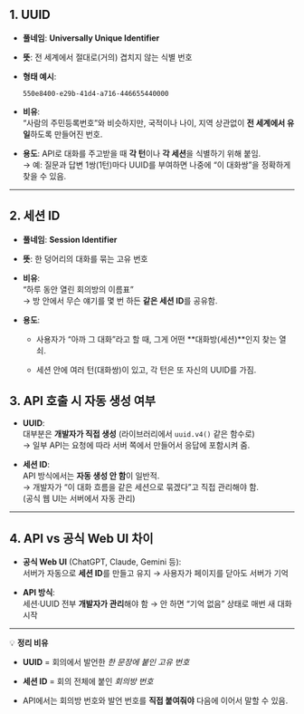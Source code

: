 ## **1. UUID**

- **풀네임**: **Universally Unique Identifier**
    
- **뜻**: 전 세계에서 절대로(거의) 겹치지 않는 식별 번호
    
- **형태 예시**:
    
    `550e8400-e29b-41d4-a716-446655440000`
    
- **비유**:  
    “사람의 주민등록번호”와 비슷하지만, 국적이나 나이, 지역 상관없이 **전 세계에서 유일**하도록 만들어진 번호.
    
- **용도**: API로 대화를 주고받을 때 **각 턴**이나 **각 세션**을 식별하기 위해 붙임.  
    → 예: 질문과 답변 1쌍(1턴)마다 UUID를 부여하면 나중에 “이 대화쌍”을 정확하게 찾을 수 있음.
    

---

## **2. 세션 ID**

- **풀네임**: **Session Identifier**
    
- **뜻**: 한 덩어리의 대화를 묶는 고유 번호
    
- **비유**:  
    “하루 동안 열린 회의방의 이름표”  
    → 방 안에서 무슨 얘기를 몇 번 하든 **같은 세션 ID**를 공유함.
    
- **용도**:
    
    - 사용자가 “아까 그 대화”라고 할 때, 그게 어떤 **대화방(세션)**인지 찾는 열쇠.
        
    - 세션 안에 여러 턴(대화쌍)이 있고, 각 턴은 또 자신의 UUID를 가짐.

## **3. API 호출 시 자동 생성 여부**

- **UUID**:  
    대부분은 **개발자가 직접 생성** (라이브러리에서 `uuid.v4()` 같은 함수로)  
    → 일부 API는 요청에 따라 서버 쪽에서 만들어서 응답에 포함시켜 줌.
    
- **세션 ID**:  
    API 방식에서는 **자동 생성 안 함**이 일반적.  
    → 개발자가 “이 대화 흐름을 같은 세션으로 묶겠다”고 직접 관리해야 함.  
    (공식 웹 UI는 서버에서 자동 관리)
    

---

## **4. API vs 공식 Web UI 차이**

- **공식 Web UI** (ChatGPT, Claude, Gemini 등):  
    서버가 자동으로 **세션 ID**를 만들고 유지 → 사용자가 페이지를 닫아도 서버가 기억
    
- **API 방식**:  
    세션·UUID 전부 **개발자가 관리**해야 함 → 안 하면 “기억 없음” 상태로 매번 새 대화 시작
    

---

💡 **정리 비유**

- **UUID** = 회의에서 발언한 _한 문장에 붙인 고유 번호_
    
- **세션 ID** = 회의 전체에 붙인 _회의방 번호_
    
- API에서는 회의방 번호와 발언 번호를 **직접 붙여줘야** 다음에 이어서 말할 수 있음.